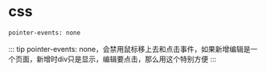 # css

``` bash
pointer-events: none
```
::: tip
pointer-events: none，会禁用鼠标移上去和点击事件，如果新增编辑是一个页面，新增时div只是显示，编辑要点击，那么用这个特别方便
:::